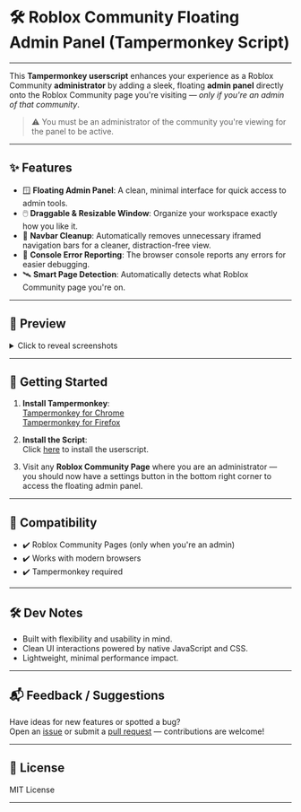 # 🛠️ Roblox Community Floating Admin Panel (Tampermonkey Script)

---

This **Tampermonkey userscript** enhances your experience as a Roblox Community **administrator** by adding a sleek, floating **admin panel** directly onto the Roblox Community page you're visiting — *only if you're an admin of that community*.

> ⚠️ You must be an administrator of the community you're viewing for the panel to be active.

---

## ✨ Features

- 🪟 **Floating Admin Panel**: A clean, minimal interface for quick access to admin tools.
- 🖱️ **Draggable & Resizable Window**: Organize your workspace exactly how you like it.
- 🧹 **Navbar Cleanup**: Automatically removes unnecessary iframed navigation bars for a cleaner, distraction-free view.
- 🧾 **Console Error Reporting**: The browser console reports any errors for easier debugging.
- 🛰️ **Smart Page Detection**: Automatically detects what Roblox Community page you're on.

---

## 📸 Preview

<details>
  <summary>Click to reveal screenshots</summary>

  <br>

  ![Preview 1](Preview/Preview1.png)
  ![Preview 2](Preview/Preview2.png)
  ![Preview 3](Preview/Preview3.png)
  ![Preview 4](Preview/Preview4.png)

</details>

---

## 🚀 Getting Started

1. **Install Tampermonkey**:  
   [Tampermonkey for Chrome](https://chrome.google.com/webstore/detail/dhdgffkkebhmkfjojejmpbldmpobfkfo)  
   [Tampermonkey for Firefox](https://addons.mozilla.org/en-US/firefox/addon/tampermonkey/)

2. **Install the Script**:  
   Click [here](https://raw.githubusercontent.com/ronaldonater/FloatingRobloxCommunityAdminPannel/main/Roblox%20Community%20Floating%20Admin%20Panel.user.js) to install the userscript.

3. Visit any **Roblox Community Page** where you are an administrator — you should now have a settings button in the bottom right corner to access the floating admin panel.

---

## 🧩 Compatibility

- ✔️ Roblox Community Pages (only when you're an admin)
- ✔️ Works with modern browsers
- ✔️ Tampermonkey required

---

## 🛠️ Dev Notes

- Built with flexibility and usability in mind.
- Clean UI interactions powered by native JavaScript and CSS.
- Lightweight, minimal performance impact.

---

## 📬 Feedback / Suggestions

Have ideas for new features or spotted a bug?  
Open an [issue](https://github.com/ronaldonater/FloatingRobloxCommunityAdminPannel/issues) or submit a [pull request](https://github.com/ronaldonater/FloatingRobloxCommunityAdminPannel/pulls) — contributions are welcome!

---

## 📜 License

MIT License

---
